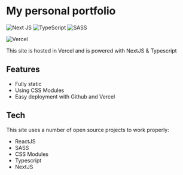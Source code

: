 # My personal portfolio

![Next JS](https://img.shields.io/badge/Next-black?style=for-the-badge&logo=next.js&logoColor=white) ![TypeScript](https://img.shields.io/badge/typescript-%23007ACC.svg?style=for-the-badge&logo=typescript&logoColor=white) ![SASS](https://img.shields.io/badge/SASS-hotpink.svg?style=for-the-badge&logo=SASS&logoColor=white) 

![Vercel](https://therealsujitk-vercel-badge.vercel.app/?app=portfolio-eight-rouge)

This site is hosted in Vercel and is powered with NextJS & Typescript



## Features

- Fully static
- Using CSS Modules
- Easy deployment with Github and Vercel


## Tech

This site uses a number of open source projects to work properly:

- ReactJS
- SASS
- CSS Modules
- Typescript
- NextJS

